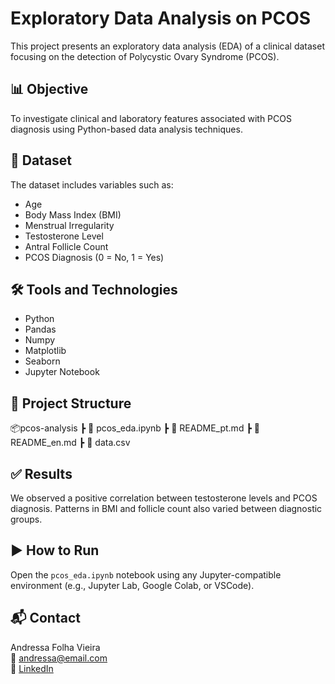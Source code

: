 # Exploratory Data Analysis on PCOS

This project presents an exploratory data analysis (EDA) of a clinical dataset focusing on the detection of Polycystic Ovary Syndrome (PCOS).

## 📊 Objective

To investigate clinical and laboratory features associated with PCOS diagnosis using Python-based data analysis techniques.

## 🧪 Dataset

The dataset includes variables such as:
- Age
- Body Mass Index (BMI)
- Menstrual Irregularity
- Testosterone Level
- Antral Follicle Count
- PCOS Diagnosis (0 = No, 1 = Yes)

## 🛠️ Tools and Technologies

- Python
- Pandas
- Numpy
- Matplotlib
- Seaborn
- Jupyter Notebook

## 📁 Project Structure

📦pcos-analysis
 ┣ 📜 pcos_eda.ipynb
 ┣ 📜 README_pt.md
 ┣ 📜 README_en.md
 ┣ 📜 data.csv

## ✅ Results

We observed a positive correlation between testosterone levels and PCOS diagnosis. Patterns in BMI and follicle count also varied between diagnostic groups.

## ▶️ How to Run

Open the `pcos_eda.ipynb` notebook using any Jupyter-compatible environment (e.g., Jupyter Lab, Google Colab, or VSCode).

## 📬 Contact

Andressa Folha Vieira  
📧 andressa@email.com  
🔗 [LinkedIn](https://www.linkedin.com/in/andressa)
